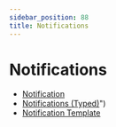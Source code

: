 ```yaml
---
sidebar_position: 88
title: Notifications
---
```


# Notifications

* [Notification](notification/index "Notification")
* [Notifications (Typed)](notifications/index)")
* [Notification Template](notificationtemplate/index "Notification Template")